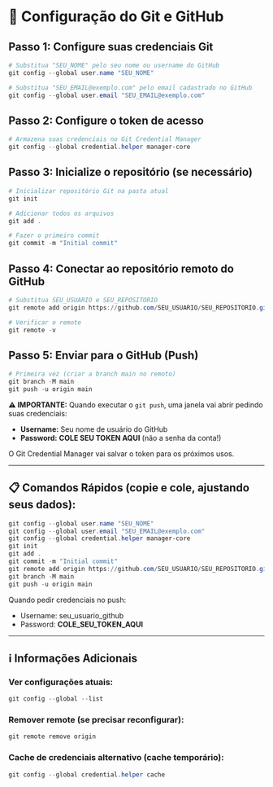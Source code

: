 # 🔧 Configuração do Git e GitHub

## Passo 1: Configure suas credenciais Git

```powershell
# Substitua "SEU_NOME" pelo seu nome ou username do GitHub
git config --global user.name "SEU_NOME"

# Substitua "SEU_EMAIL@exemplo.com" pelo email cadastrado no GitHub
git config --global user.email "SEU_EMAIL@exemplo.com"
```

## Passo 2: Configure o token de acesso

```powershell
# Armazena suas credenciais no Git Credential Manager
git config --global credential.helper manager-core
```

## Passo 3: Inicialize o repositório (se necessário)

```powershell
# Inicializar repositório Git na pasta atual
git init

# Adicionar todos os arquivos
git add .

# Fazer o primeiro commit
git commit -m "Initial commit"
```

## Passo 4: Conectar ao repositório remoto do GitHub

```powershell
# Substitua SEU_USUARIO e SEU_REPOSITORIO
git remote add origin https://github.com/SEU_USUARIO/SEU_REPOSITORIO.git

# Verificar o remote
git remote -v
```

## Passo 5: Enviar para o GitHub (Push)

```powershell
# Primeira vez (criar a branch main no remoto)
git branch -M main
git push -u origin main
```

**⚠️ IMPORTANTE:** Quando executar o `git push`, uma janela vai abrir pedindo suas credenciais:
- **Username:** Seu nome de usuário do GitHub
- **Password:** **COLE SEU TOKEN AQUI** (não a senha da conta!)

O Git Credential Manager vai salvar o token para os próximos usos.

---

## 📋 Comandos Rápidos (copie e cole, ajustando seus dados):

```powershell
git config --global user.name "SEU_NOME"
git config --global user.email "SEU_EMAIL@exemplo.com"
git config --global credential.helper manager-core
git init
git add .
git commit -m "Initial commit"
git remote add origin https://github.com/SEU_USUARIO/SEU_REPOSITORIO.git
git branch -M main
git push -u origin main
```

Quando pedir credenciais no push:
- Username: seu_usuario_github
- Password: **COLE_SEU_TOKEN_AQUI**

---

## ℹ️ Informações Adicionais

### Ver configurações atuais:
```powershell
git config --global --list
```

### Remover remote (se precisar reconfigurar):
```powershell
git remote remove origin
```

### Cache de credenciais alternativo (cache temporário):
```powershell
git config --global credential.helper cache
```
